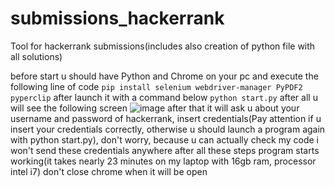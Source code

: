 # submissions_hackerrank
Tool for hackerrank submissions(includes also creation of python file with all solutions)

before start u should have Python and Chrome on your pc
and execute the following line of code
```pip install selenium webdriver-manager PyPDF2 pyperclip```
after launch it with a command below
```python start.py```
after all u will see the following screen
![image](https://github.com/user-attachments/assets/d7aec1bc-1830-4900-ab15-6a147983175b)
after that it will ask u about your username and password of hackerrank, insert credentials(Pay attention if u insert your credentials correctly,
otherwise u should launch a program again with python start.py),
don't worry, because u can actually check my code i won't send these credentials anywhere
after all these steps program starts working(it takes nearly 23 minutes on my laptop with 16gb ram, processor intel i7)
don't close chrome when it will be open
